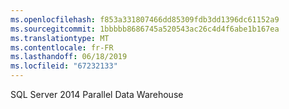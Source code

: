 ```yaml
---
ms.openlocfilehash: f853a331807466dd85309fdb3dd1396dc61152a9
ms.sourcegitcommit: 1bbbbb8686745a520543ac26c4d4f6abe1b167ea
ms.translationtype: MT
ms.contentlocale: fr-FR
ms.lasthandoff: 06/18/2019
ms.locfileid: "67232133"
---
```

SQL Server 2014 Parallel Data Warehouse
